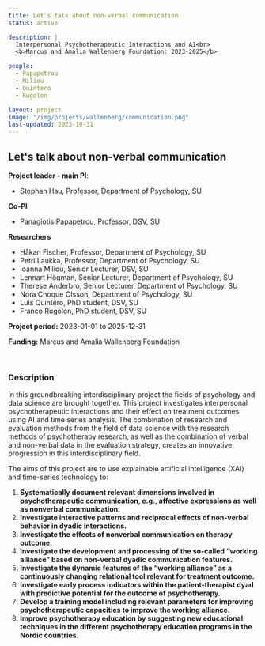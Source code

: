 ```yaml
---
title: Let's talk about non-verbal communication
status: active

description: |
  Interpersonal Psychotherapeutic Interactions and AI<br>
  <b>Marcus and Amalia Wallenberg Foundation: 2023-2025</b>

people:
  - Papapetrou
  - Miliou
  - Quintero
  - Rugolon

layout: project
image: "/img/projects/wallenberg/communication.png"
last-updated: 2023-10-31
---
```


## Let's talk about non-verbal communication

**Project leader - main PI**:
- Stephan Hau, Professor, Department of Psychology, SU

**Co-PI**

- Panagiotis Papapetrou, Professor, DSV, SU

**Researchers**

- Håkan Fischer, Professor, Department of Psychology, SU
- Petri Laukka, Professor, Department of Psychology, SU
- Ioanna Miliou, Senior Lecturer, DSV, SU
- Lennart Högman, Senior Lecturer, Department of Psychology, SU
- Therese Anderbro, Senior Lecturer, Department of Psychology, SU
- Nora Choque Olsson, Department of Psychology, SU
- Luis Quintero, PhD student, DSV, SU
- Franco Rugolon, PhD student, DSV, SU

**Project period:** 2023-01-01 to 2025-12-31

**Funding:** Marcus and Amalia Wallenberg Foundation

<br>

### Description

In this groundbreaking interdisciplinary project the fields of psychology and data science are brought together. This project investigates interpersonal psychotherapeutic interactions and their effect on treatment outcomes using AI and time series analysis. The combination of research and evaluation methods from the field of data science with the research methods of psychotherapy research, as well as the combination of verbal and non-verbal data in the evaluation strategy, creates an innovative progression in this interdisciplinary field.

The aims of this project are to use explainable artificial intelligence (XAI) and time-series technology to:

1. **Systematically document relevant dimensions involved in psychotherapeutic communication, e.g., affective expressions as well as nonverbal communication.**
2. **Investigate interactive patterns and reciprocal effects of non-verbal behavior in dyadic interactions.**
3. **Investigate the effects of nonverbal communication on therapy outcome.**
4. **Investigate the development and processing of the so-called “working alliance” based on non-verbal dyadic communication features.**
5. **Investigate the dynamic features of the “working alliance” as a continuously changing relational tool relevant for treatment outcome.**
6. **Investigate early process indicators within the patient-therapist dyad with predictive potential for the outcome of psychotherapy.**
7. **Develop a training model including relevant parameters for improving psychotherapeutic capacities to improve the working alliance.**
8. **Improve psychotherapy education by suggesting new educational techniques in the different psychotherapy education programs in the Nordic countries.**

